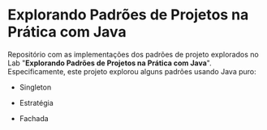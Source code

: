 # Explorando Padrões de Projetos na Prática com Java
Repositório com as implementações dos padrões de projeto
explorados no Lab "**Explorando Padrões de Projetos na Prática com Java**". Especificamente, este projeto explorou alguns padrões usando Java puro:

- Singleton


- Estratégia


- Fachada